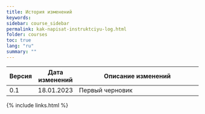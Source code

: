 ```yaml
---
title: История изменений
keywords: 
sidebar: course_sidebar
permalink: kak-napisat-instruktciyu-log.html
folder: courses
toc: true
lang: "ru"
summary: ""
---
```


<table>
    <colgroup>
    <col width="10%" />
    <col width="20%" />
    <col width="70%" />
    </colgroup>
    <thead>
        <tr class="header">
            <th>Версия</th>
            <th>Дата изменений</th>
            <th>Описание изменений</th>
        </tr>
    </thead>
    <tbody>
        <tr>
            <td markdown="span">0.1</td>
            <td markdown="span">18.01.2023</td>
            <td markdown="span">Первый черновик</td>
        </tr>
    </tbody>
</table>

{% include links.html %}
